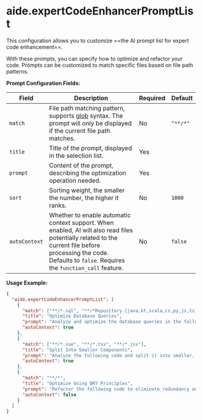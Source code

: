 # aide.expertCodeEnhancerPromptList

This configuration allows you to customize ==the AI prompt list for expert code enhancement==.

With these prompts, you can specify how to optimize and refactor your code. Prompts can be customized to match specific files based on file path patterns.

**Prompt Configuration Fields:**

| Field         | Description                                                                                                                                                                                                       | Required | Default  |
| ------------- | ----------------------------------------------------------------------------------------------------------------------------------------------------------------------------------------------------------------- | -------- | -------- |
| `match`       | File path matching pattern, supports [glob](https://github.com/isaacs/node-glob) syntax. The prompt will only be displayed if the current file path matches.                                                      | No       | `"**/*"` |
| `title`       | Title of the prompt, displayed in the selection list.                                                                                                                                                             | Yes      |          |
| `prompt`      | Content of the prompt, describing the optimization operation needed.                                                                                                                                              | Yes      |          |
| `sort`        | Sorting weight, the smaller the number, the higher it ranks.                                                                                                                                                      | No       | `1000`   |
| `autoContext` | Whether to enable automatic context support. When enabled, AI will also read files potentially related to the current file before processing the code. Defaults to `false`. Requires the `function_call` feature. | No       | `false`  |

**Usage Example:**

```json
{
  "aide.expertCodeEnhancerPromptList": [
    {
      "match": ["**/*.sql", "**/*Repository.{java,kt,scala,cs,py,js,ts}"],
      "title": "Optimize Database Queries",
      "prompt": "Analyze and optimize the database queries in the following code. Focus on improving query performance, reducing unnecessary joins, optimizing indexing suggestions, and ensuring efficient data retrieval patterns.",
      "autoContext": true
    },
    {
      "match": ["**/*.vue", "**/*.tsx", "**/*.jsx"],
      "title": "Split Into Smaller Components",
      "prompt": "Analyze the following code and split it into smaller, more manageable components. Focus on identifying reusable parts, separating concerns, and improving overall component structure. Provide the refactored code.",
      "autoContext": true
    },
    {
      "match": "**/*",
      "title": "Optimize Using DRY Principles",
      "prompt": "Refactor the following code to eliminate redundancy and improve maintainability by applying the DRY (Don't Repeat Yourself) principle. Identify repeated code patterns and abstract them into reusable functions or classes as appropriate.",
      "autoContext": false
    }
  ]
}
```
